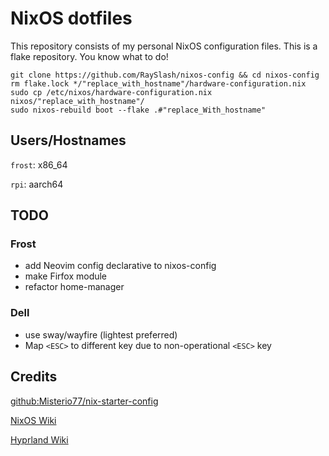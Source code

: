 # NixOS dotfiles
This repository consists of my personal NixOS configuration files. This is a flake repository. You know what to do!

```shell
git clone https://github.com/RaySlash/nixos-config && cd nixos-config
rm flake.lock */"replace_with_hostname"/hardware-configuration.nix
sudo cp /etc/nixos/hardware-configuration.nix nixos/"replace_with_hostname"/
sudo nixos-rebuild boot --flake .#"replace_With_hostname"

```

## Users/Hostnames
`frost`: x86_64

`rpi`: aarch64

## TODO

### Frost
- add Neovim config declarative to nixos-config
- make Firfox module
- refactor home-manager

### Dell
- use sway/wayfire (lightest preferred)
- Map `<ESC>` to different key due to non-operational `<ESC>` key

## Credits
 [github:Misterio77/nix-starter-config](https://github.com/Misterio77/nix-starter-configs)
 
 [NixOS Wiki](https://nixos.wiki/)

 [Hyprland Wiki](https://wiki.hyprland.org/)
